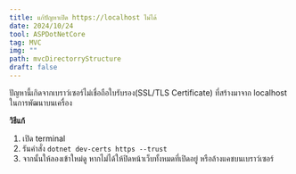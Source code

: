 ```yaml
---
title: แก้ปัญหาเปิด https://localhost ไม่ได้
date: 2024/10/24
tool: ASPDotNetCore
tag: MVC
img: ""
path: mvcDirectorryStructure
draft: false
---
```

ปัญหานี้เกิดจากเบราว์เซอร์ไม่เชื่อถือใบรับรอง(SSL/TLS Certificate) ที่สร้างมาจาก localhost ในการพัฒนาบนเครื่อง

**วิธีแก้** <br>
1. เปิด terminal
2. รันคำสั่ง `dotnet dev-certs https --trust`
3. จากนั้นให้ลองเข้าใหม่ดู หากไม่ได้ให้ปิดหน้าเว็บทั้งหมดที่เปิดอยู่ หรือล้างแคชบนเบราว์เซอร์
